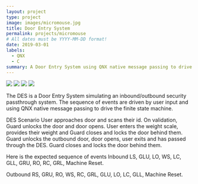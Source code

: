 ```yaml
---
layout: project
type: project
image: images/micromouse.jpg
title: Door Entry System
permalink: projects/micromouse
# All dates must be YYYY-MM-DD format!
date: 2019-03-01
labels:
  - QNX
  - C
summary: A Door Entry System using QNX native message passing to drive a finite state machine.
---
```


<div class="ui small rounded images">
  <img class="ui image" src="../images/micromouse-robot.png">
  <img class="ui image" src="../images/micromouse-robot-2.jpg">
  <img class="ui image" src="../images/micromouse.jpg">
  <img class="ui image" src="../images/micromouse-circuit.png">
</div>

The DES is a Door Entry System simulating an inbound/outbound security passthrough system. The sequence of events are driven by user input and using QNX native message passing to drive the finite state machine. 

DES Scenario
User approaches door and scans their id. On validation, Guard unlocks the door and door opens. 
User enters the weight scale, provides their weight and Guard closes and locks the door behind them.
Guard unlocks the outbound door, door opens, user exits and has passed through the DES.
Guard closes and locks the door behind them.

Here is the expected sequence of events
Inbound 
LS, GLU, LO, WS, LC, GLL, GRU, RO, RC, GRL, Machine Reset.

Outbound 
RS, GRU, RO, WS, RC, GRL, GLU, LO, LC, GLL, Machine Reset.


